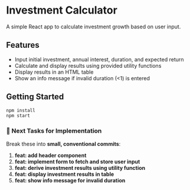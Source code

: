 # Investment Calculator

A simple React app to calculate investment growth based on user input.

## Features

- Input initial investment, annual interest, duration, and expected return
- Calculate and display results using provided utility functions
- Display results in an HTML table
- Show an info message if invalid duration (<1) is entered

## Getting Started

```bash
npm install
npm start
``` 

### 🔧 Next Tasks for Implementation 

Break these into **small, conventional commits**:

1. **feat: add header component**
2. **feat: implement form to fetch and store user input**
3. **feat: derive investment results using utility function**
4. **feat: display investment results in table**
5. **feat: show info message for invalid duration**
